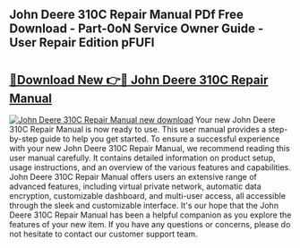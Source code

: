 ## John Deere 310C Repair Manual PDf Free Download - Part-0oN Service Owner Guide - User Repair Edition pFUFl

# <h2><a href="http://bc93943.oget.top/?id=John+Deere+310C+Repair+Manual">🔗Download New 👉🔴 John Deere 310C Repair Manual</a></h2>

[![John Deere 310C Repair Manual new download](https://i.imgur.com/5g1atiW.png)](http://bc93943.oget.top/?id=John+Deere+310C+Repair+Manual)
Your new John Deere 310C Repair Manual is now ready to use. This user manual provides a step-by-step guide to help you get started. To ensure a successful experience with your new John Deere 310C Repair Manual, we recommend reading this user manual carefully. It contains detailed information on product setup, usage instructions, and an overview of the various features and capabilities. John Deere 310C Repair Manual offers users an extensive range of advanced features, including virtual private network, automatic data encryption, customizable dashboard, and multi-user access, all accessible through the sleek and customizable interface. It's our hope that the John Deere 310C Repair Manual has been a helpful companion as you explore the features of your new item. If you have any questions or concerns, please do not hesitate to contact our customer support team.
